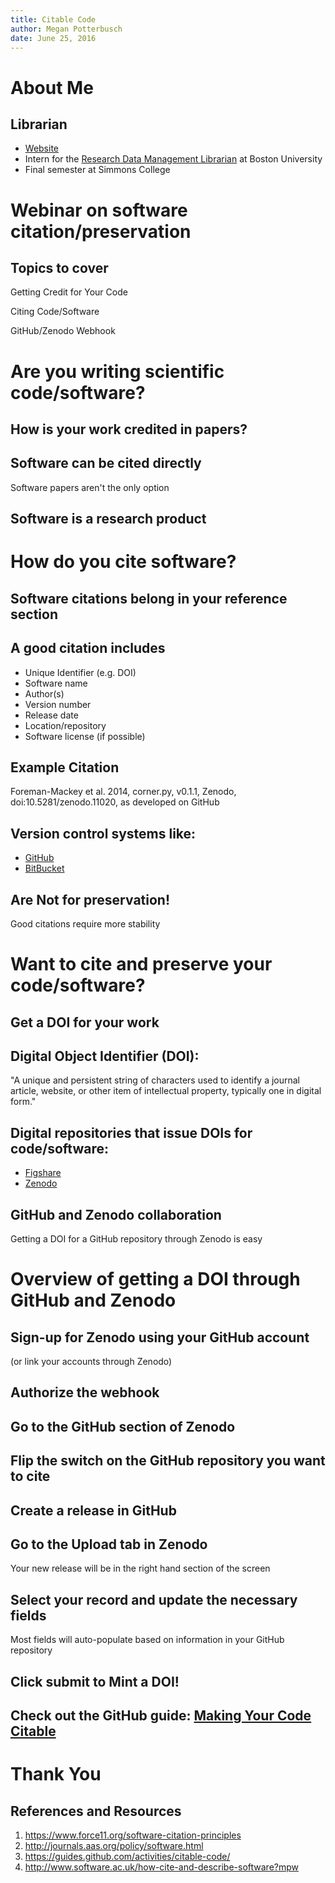 ```yaml
---
title: Citable Code
author: Megan Potterbusch
date: June 25, 2016
---
```


# About Me

## Librarian

+ [Website](https://librarpotter.github.io/)
+ Intern for the [Research Data Management Librarian](http://www.bu.edu/library/profile/thomas-hohenstein/) at Boston University
+ Final semester at Simmons College

# Webinar on software citation/preservation

## Topics to cover 
Getting Credit for Your Code

Citing Code/Software

GitHub/Zenodo Webhook
	

# Are you writing scientific code/software?

## How is your work credited in papers?

## Software can be cited directly
Software papers aren't the only option

## Software is a research product

# How do you cite software?

## Software citations belong in your reference section

## A good citation includes

+ Unique Identifier (e.g. DOI)
+ Software name
+ Author(s)
+ Version number
+ Release date
+ Location/repository
+ Software license (if possible)

## Example Citation

Foreman-Mackey et al. 2014, corner.py, v0.1.1, Zenodo, doi:10.5281/zenodo.11020, as developed on GitHub

## Version control systems like:
+ [GitHub](https://github.com/)
+ [BitBucket](https://bitbucket.org/)

## Are Not for preservation!

Good citations require more stability

# Want to cite and preserve your code/software?

## Get a DOI for your work

## Digital Object Identifier (DOI):

"A unique and persistent string of characters used to identify a journal article, website, or other item of intellectual property, typically one in digital form."

## Digital repositories that issue DOIs for code/software:
+ [Figshare](https://figshare.com/)
+ [Zenodo](http://zenodo.org)

## GitHub and Zenodo collaboration

Getting a DOI for a GitHub repository through Zenodo is easy

# Overview of getting a DOI through GitHub and Zenodo

## Sign-up for Zenodo using your GitHub account 

(or link your accounts through Zenodo)

## Authorize the webhook

## Go to the GitHub section of Zenodo

## Flip the switch on the GitHub repository you want to cite

## Create a release in GitHub

## Go to the Upload tab in Zenodo

Your new release will be in the right hand section of the screen

## Select your record and update the necessary fields

Most fields will auto-populate based on information in your GitHub repository

## Click **submit** to Mint a DOI!

## Check out the GitHub guide: [Making Your Code Citable](https://guides.github.com/activities/citable-code/)

# Thank You

## References and Resources
1. <https://www.force11.org/software-citation-principles>
2. <http://journals.aas.org/policy/software.html>
3. <https://guides.github.com/activities/citable-code/>
4. <http://www.software.ac.uk/how-cite-and-describe-software?mpw>
